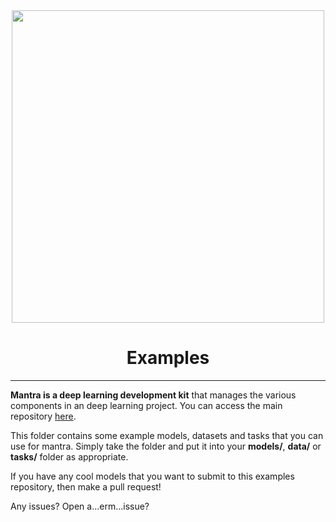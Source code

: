 <div align="center">
    <img width="500" src="https://github.com/RJT1990/mantra/raw/master/docs/source/logo.png">    
    <h1> Examples </h2>
</div>

-----------------------------------------

**Mantra is a deep learning development kit** that manages the various components in an deep learning project. You can access the main repository <a href="https://github.com/RJT1990/mantra">here</a>.

This folder contains some example models, datasets and tasks that you can use for mantra. Simply take the folder and put it into your **models/**, **data/** or **tasks/** folder as appropriate.

If you have any cool models that you want to submit to this examples repository, then make a pull request!

Any issues? Open a...erm...issue?
